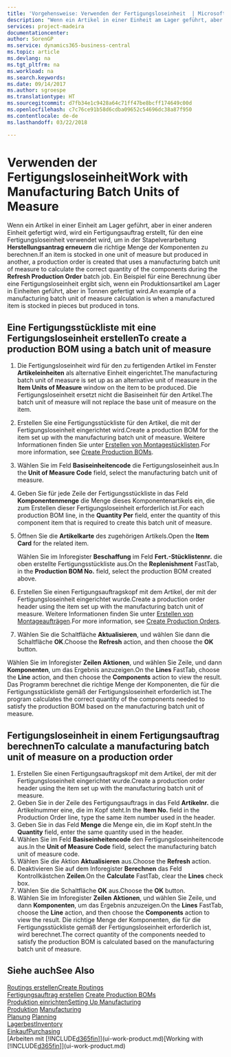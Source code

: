 ```yaml
---
title: 'Vorgehensweise: Verwenden der Fertigungsloseinheit  | Microsoft Docs'
description: "Wenn ein Artikel in einer Einheit am Lager geführt, aber in einer anderen Einheit gefertigt wird, kann ein Fertigungsauftrag erstellt werden, für den eine Fertigungsloseinheit verwendet wird, um in der Stapelverarbeitung  FA berechnen die richtige Menge der Komponenten zu berechnen. Ein Beispiel für eine Berechnung über eine Fertigungsloseinheit ergibt sich, wenn ein Produktionsartikel am Lager in Einheiten geführt, aber in Tonnen gefertigt wird."
services: project-madeira
documentationcenter: 
author: SorenGP
ms.service: dynamics365-business-central
ms.topic: article
ms.devlang: na
ms.tgt_pltfrm: na
ms.workload: na
ms.search.keywords: 
ms.date: 09/14/2017
ms.author: sgroespe
ms.translationtype: HT
ms.sourcegitcommit: d7fb34e1c9428a64c71ff47be8bcff174649c00d
ms.openlocfilehash: c7c76ce91b58d6cdba09652c54696dc38a87f950
ms.contentlocale: de-de
ms.lasthandoff: 03/22/2018

---
```

# <a name="work-with-manufacturing-batch-units-of-measure"></a><span data-ttu-id="d2128-104">Verwenden der Fertigungsloseinheit</span><span class="sxs-lookup"><span data-stu-id="d2128-104">Work with Manufacturing Batch Units of Measure</span></span>
<span data-ttu-id="d2128-105">Wenn ein Artikel in einer Einheit am Lager geführt, aber in einer anderen Einheit gefertigt wird, wird ein Fertigungsauftrag erstellt, für den eine Fertigungsloseinheit verwendet wird, um in der Stapelverarbeitung **Herstellungsantrag erneuern** die richtige Menge der Komponenten zu berechnen.</span><span class="sxs-lookup"><span data-stu-id="d2128-105">If an item is stocked in one unit of measure but produced in another, a production order is created that uses a manufacturing batch unit of measure to calculate the correct quantity of the components during the **Refresh Production Order** batch job.</span></span> <span data-ttu-id="d2128-106">Ein Beispiel für eine Berechnung über eine Fertigungsloseinheit ergibt sich, wenn ein Produktionsartikel am Lager in Einheiten geführt, aber in Tonnen gefertigt wird.</span><span class="sxs-lookup"><span data-stu-id="d2128-106">An example of a manufacturing batch unit of measure calculation is when a manufactured item is stocked in pieces but produced in tons.</span></span>  

## <a name="to-create-a-production-bom-using-a-batch-unit-of-measure"></a><span data-ttu-id="d2128-107">Eine Fertigungsstückliste mit eine Fertigungsloseinheit erstellen</span><span class="sxs-lookup"><span data-stu-id="d2128-107">To create a production BOM using a batch unit of measure</span></span>  
1.  <span data-ttu-id="d2128-108">Die Fertigungsloseinheit wird für den zu fertigenden Artikel im Fenster **Artikeleinheiten** als alternative Einheit eingerichtet.</span><span class="sxs-lookup"><span data-stu-id="d2128-108">The manufacturing batch unit of measure is set up as an alternative unit of measure in the **Item Units of Measure** window on the item to be produced.</span></span> <span data-ttu-id="d2128-109">Die Fertigungsloseinheit ersetzt nicht die Basiseinheit für den Artikel.</span><span class="sxs-lookup"><span data-stu-id="d2128-109">The batch unit of measure will not replace the base unit of measure on the item.</span></span>  
2.  <span data-ttu-id="d2128-110">Erstellen Sie eine Fertigungsstückliste für den Artikel, die mit der Fertigungsloseinheit eingerichtet wird.</span><span class="sxs-lookup"><span data-stu-id="d2128-110">Create a production BOM for the item set up with the manufacturing batch unit of measure.</span></span> <span data-ttu-id="d2128-111">Weitere Informationen finden Sie unter [Erstellen von Montagestücklisten](production-how-to-create-production-boms.md).</span><span class="sxs-lookup"><span data-stu-id="d2128-111">For more information, see [Create Production BOMs](production-how-to-create-production-boms.md).</span></span>  
3.  <span data-ttu-id="d2128-112">Wählen Sie im Feld **Basiseinheitencode** die Fertigungsloseinheit aus.</span><span class="sxs-lookup"><span data-stu-id="d2128-112">In the **Unit of Measure Code** field, select the manufacturing batch unit of measure.</span></span>  
4.  <span data-ttu-id="d2128-113">Geben Sie für jede Zeile der Fertigungsstückliste in das Feld **Komponentenmenge** die Menge dieses Komponentenartikels ein, die zum Erstellen dieser Fertigungsloseinheit erforderlich ist.</span><span class="sxs-lookup"><span data-stu-id="d2128-113">For each production BOM line, in the **Quantity Per** field, enter the quantity of this component item that is required to create this batch unit of measure.</span></span>  
5.  <span data-ttu-id="d2128-114">Öffnen Sie die  **Artikelkarte** des zugehörigen Artikels.</span><span class="sxs-lookup"><span data-stu-id="d2128-114">Open the **Item Card** for the related item.</span></span>  

    <span data-ttu-id="d2128-115">Wählen Sie im Inforegister **Beschaffung** im Feld **Fert.-Stücklistennr.** die oben erstellte Fertigungsstückliste aus.</span><span class="sxs-lookup"><span data-stu-id="d2128-115">On the **Replenishment** FastTab, in the **Production BOM No.** field, select the production BOM created above.</span></span>  
6.  <span data-ttu-id="d2128-116">Erstellen Sie einen Fertigungsauftragskopf mit dem Artikel, der mit der Fertigungsloseinheit eingerichtet wurde.</span><span class="sxs-lookup"><span data-stu-id="d2128-116">Create a production order header using the item set up with the manufacturing batch unit of measure.</span></span> <span data-ttu-id="d2128-117">Weitere Informationen finden Sie unter [Erstellen von Montageaufträgen](production-how-to-create-production-orders.md).</span><span class="sxs-lookup"><span data-stu-id="d2128-117">For more information, see [Create Production Orders](production-how-to-create-production-orders.md).</span></span>  
7.  <span data-ttu-id="d2128-118">Wählen Sie die Schaltfläche **Aktualisieren**, und wählen Sie dann die Schaltfläche **OK**.</span><span class="sxs-lookup"><span data-stu-id="d2128-118">Choose the **Refresh** action, and then choose  the **OK** button.</span></span>  

<span data-ttu-id="d2128-119">Wählen Sie im Inforegister **Zeilen** **Aktionen**, und wählen Sie Zeile, und dann **Komponenten**, um das Ergebnis anzuzeigen.</span><span class="sxs-lookup"><span data-stu-id="d2128-119">On the **Lines** FastTab, choose the **Line** action, and then choose the **Components** action to view the result.</span></span> <span data-ttu-id="d2128-120">Das Programm berechnet die richtige Menge der Komponenten, die für die Fertigungsstückliste gemäß der Fertigungsloseinheit erforderlich ist.</span><span class="sxs-lookup"><span data-stu-id="d2128-120">The program calculates the correct quantity of the components needed to satisfy the production BOM based on the manufacturing batch unit of measure.</span></span>  

## <a name="to-calculate-a-manufacturing-batch-unit-of-measure-on-a-production-order"></a><span data-ttu-id="d2128-121">Fertigungsloseinheit in einem Fertigungsauftrag berechnen</span><span class="sxs-lookup"><span data-stu-id="d2128-121">To calculate a manufacturing batch unit of measure on a production order</span></span>  
1.  <span data-ttu-id="d2128-122">Erstellen Sie einen Fertigungsauftragskopf mit dem Artikel, der mit der Fertigungsloseinheit eingerichtet wurde.</span><span class="sxs-lookup"><span data-stu-id="d2128-122">Create a production order header using the item set up with the manufacturing batch unit of measure.</span></span>  
2.  <span data-ttu-id="d2128-123">Geben Sie in der Zeile des Fertigungsauftrags in das Feld **Artikelnr.** die Artikelnummer eine, die im Kopf steht.</span><span class="sxs-lookup"><span data-stu-id="d2128-123">In the **Item No.** field in the Production Order line, type the same item number used in the header.</span></span>  
3.  <span data-ttu-id="d2128-124">Geben Sie in das Feld **Menge** die Menge ein, die im Kopf steht.</span><span class="sxs-lookup"><span data-stu-id="d2128-124">In the **Quantity** field, enter the same quantity used in the header.</span></span>  
4.  <span data-ttu-id="d2128-125">Wählen Sie im Feld **Basiseinheitencode** den Fertigungsloseinheitencode aus.</span><span class="sxs-lookup"><span data-stu-id="d2128-125">In the **Unit of Measure Code** field, select the manufacturing batch unit of measure code.</span></span>  
5.  <span data-ttu-id="d2128-126">Wählen Sie die Aktion **Aktualisieren** aus.</span><span class="sxs-lookup"><span data-stu-id="d2128-126">Choose the **Refresh** action.</span></span>
6.  <span data-ttu-id="d2128-127">Deaktivieren Sie auf dem Inforegister **Berechnen** das Feld Kontrollkästchen **Zeilen**.</span><span class="sxs-lookup"><span data-stu-id="d2128-127">On the **Calculate** FastTab, clear the **Lines** check box.</span></span>  
7.  <span data-ttu-id="d2128-128">Wählen Sie die Schaltfläche **OK** aus.</span><span class="sxs-lookup"><span data-stu-id="d2128-128">Choose the **OK** button.</span></span>  
8.  <span data-ttu-id="d2128-129">Wählen Sie im Inforegister **Zeilen** **Aktionen**, und wählen Sie Zeile, und dann **Komponenten**, um das Ergebnis anzuzeigen.</span><span class="sxs-lookup"><span data-stu-id="d2128-129">On the **Lines** FastTab, choose the **Line** action, and then choose the **Components** action to view the result.</span></span> <span data-ttu-id="d2128-130">Die richtige Menge der Komponenten, die für die Fertigungsstückliste gemäß der Fertigungsloseinheit erforderlich ist, wird berechnet.</span><span class="sxs-lookup"><span data-stu-id="d2128-130">The correct quantity of the components needed to satisfy the production BOM is calculated based on the manufacturing batch unit of measure.</span></span>  

## <a name="see-also"></a><span data-ttu-id="d2128-131">Siehe auch</span><span class="sxs-lookup"><span data-stu-id="d2128-131">See Also</span></span>  
[<span data-ttu-id="d2128-132">Routings erstellen</span><span class="sxs-lookup"><span data-stu-id="d2128-132">Create Routings</span></span>](production-how-to-create-routings.md)  
<span data-ttu-id="d2128-133">[Fertigungsauftrag erstellen](production-how-to-create-production-boms.md)   </span><span class="sxs-lookup"><span data-stu-id="d2128-133">[Create Production BOMs](production-how-to-create-production-boms.md)   </span></span>  
[<span data-ttu-id="d2128-134">Produktion einrichten</span><span class="sxs-lookup"><span data-stu-id="d2128-134">Setting Up Manufacturing</span></span>](production-configure-production-processes.md)  
<span data-ttu-id="d2128-135">[Produktion](production-manage-manufacturing.md)  </span><span class="sxs-lookup"><span data-stu-id="d2128-135">[Manufacturing](production-manage-manufacturing.md)  </span></span>  
<span data-ttu-id="d2128-136">[Planung](production-planning.md) </span><span class="sxs-lookup"><span data-stu-id="d2128-136">[Planning](production-planning.md) </span></span>  
[<span data-ttu-id="d2128-137">Lagerbest</span><span class="sxs-lookup"><span data-stu-id="d2128-137">Inventory</span></span>](inventory-manage-inventory.md)  
[<span data-ttu-id="d2128-138">Einkauf</span><span class="sxs-lookup"><span data-stu-id="d2128-138">Purchasing</span></span>](purchasing-manage-purchasing.md)  
<span data-ttu-id="d2128-139">[Arbeiten mit [!INCLUDE[d365fin](includes/d365fin_md.md)]](ui-work-product.md)</span><span class="sxs-lookup"><span data-stu-id="d2128-139">[Working with [!INCLUDE[d365fin](includes/d365fin_md.md)]](ui-work-product.md)</span></span>  

